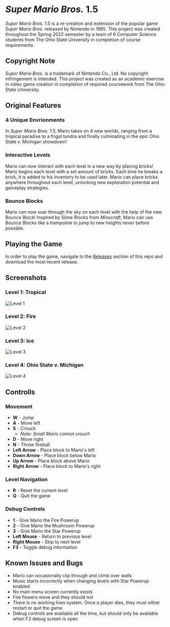 
# *Super Mario Bros.* 1.5

*Super Mario Bros.* 1.5 is a re-creation and extension of the popular game *Super Mario Bros.* released by Nintendo in 1985.  This project was created throughout the Spring 2022 semester by a team of 6 Computer Science students from The Ohio State University in completion of course requirements.

## Copyright Note
*Super Mario Bros.* is a trademark of Nintendo Co., Ltd.  No copyright infringement is intended.  This project was created as an academic exercise in video game creation in completion of required coursework from The Ohio State University.  

## Original Features
### 4 Unique Envrionments
In *Super Mario Bros.* 1.5, Mario takes on 4 new worlds, ranging from a tropical paradise to a frigid tundra and finally culminating in the epic Ohio State v. Michigan showdown!

### Interactive Levels
Mario can now interact with each level in a new way by placing bricks!  Mario begins each level with a set amount of bricks.  Each time he breaks a brick, it is added to his inventory to be used later.  Mario can place bricks anywhere throughout each level, unlocking new exploration potential and gameplay strategies.

### Bounce Blocks
Mario can now soar through the sky on each level with the help of the new Bounce Block!  Inspired by Slime Blocks from *Minecraft*, Mario can use Bounce Blocks like a trampoline to jump to new heights never before possible.

## Playing the Game
In order to play the game, navigate to the [Releases](https://github.com/tgkasarcik/FinalBounty-Public/releases) section of this repo and download the most recent release.

## Screenshots

### Level 1: Tropical

<img src="https://user-images.githubusercontent.com/77713266/167062357-a9fba829-ae5f-4d9a-874a-fbba19112e01.png" alt="Level 1" title="Level 1: Tropical">

### Level 2: Fire

<img src="https://user-images.githubusercontent.com/77713266/167062362-174ee11f-8ab3-4517-9867-a546c5fcbb7c.png" alt="Level 2" title="Level 2: Fire">

### Level 3: Ice

<img src="https://user-images.githubusercontent.com/77713266/167062364-9b37d38e-8f13-45e7-8eef-59d98c7d9428.png" alt="Level 3" title="Level 3: Ice">

### Level 4: Ohio State v. Michigan

<img src="https://user-images.githubusercontent.com/77713266/167062367-48ff86cf-0610-4e2f-a57e-2516cc338512.png" alt="Level 4" title="Level 4: Ohio State v. Michigan">

## Controlls

### Movement
- **W** - Jump
- **A** - Move left
- **S** - Crouch
    - *Note: Small Mario cannot crouch*
- **D** - Move right
- **N** - Throw fireball
- **Left Arrow** - Place block to Mario's left
- **Down Arrow** - Place block below Mario
- **Up Arrow** - Place block above Mario
- **Right Arrow** - Place block to Mario's right

### Level Navigation
- **R** - Reset the current level
- **Q** - Quit the game

### Debug Controls
- **1** - Give Mario the Fire Powerup
- **2** - Give Mario the Mushroom Powerup
- **3** - Give Mario the Star Powerup
- **Left Mouse** - Return to previous level
- **Right Mouse** - Skip to next level
- **F3** - Toggle debug information

## Known Issues and Bugs
- Mario can occasionally clip through and climb over walls
- Music starts incorrectly when changing levels with Star Powerup enabled
- No main menu screen currently exists
- Fire flowers move and they should not
- There is no working lives system. Once a player dies, they must either restart or quit the game
- Debug controls are available all the time, but should only be available when F3 debug screen is open

